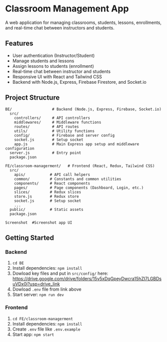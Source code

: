 # Classroom Management App

A web application for managing classrooms, students, lessons, enrollments, and real-time chat between instructors and students.

## Features

- User authentication (Instructor/Student)
- Manage students and lessons
- Assign lessons to students (enrollment)
- Real-time chat between instructor and students
- Responsive UI with React and Tailwind CSS
- Backend with Node.js, Express, Firebase Firestore, and Socket.io

## Project Structure

```
BE/                  # Backend (Node.js, Express, Firebase, Socket.io)
  src/
    controllers/     # API controllers
    middlewares/     # Middleware functions
    routes/          # API routes
    utils/           # Utility functions
    config/          # Firebase and server config
    socket.js        # Setup socket
    app.js           # Main Express app setup and middleware configuration
  server.js          # Entry point
  package.json

FE/classroom-managerment/   # Frontend (React, Redux, Tailwind CSS)
  src/
    apis/           # API call helpers
    common/         # Constants and common utilities
    components/     # React components
    pages/          # Page components (Dashboard, Login, etc.)
    slices/         # Redux slices
    store.js        # Redux store
    socket.js       # Setup socket
    ...
  public/           # Static assets
  package.json

Screenshot  #Screenshot app UI
```

## Getting Started

### Backend

1. `cd BE`
2. Install dependencies: `npm install`
3. Dowload key files and put in `src/config/` here: https://drive.google.com/drive/folders/15v5xDqGpeyDwcra15hZI7LGBDsuVDx0j?usp=drive_link
4. Dowload `.env` file from link above
5. Start server: `npm run dev`

### Frontend

1. `cd FE/classroom-managerment`
2. Install dependencies: `npm install`
3. Create `.env` file like `.env.example`
4. Start app: `npm start`
